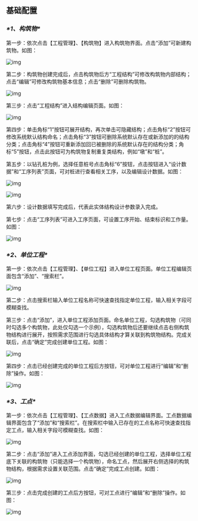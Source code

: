 ## **基础配置**

### ***\*1、构筑物\****

第一步：依次点击【工程管理】、【构筑物】进入构筑物界面。点击“添加”可新建构筑物。如图：

![img](/markdown/markdownImg/img3.png) 

 

第二步：构筑物创建完成后，点击构筑物后方“工程结构”可修改构筑物内部结构；点击“编辑”可修改构筑物基本信息；点击“删除”可删除构筑物。

![img](/markdown/markdownImg/img4.png) 

 

 

第三步：点击“工程结构”进入结构编辑页面。如图：

![img](/markdown/markdownImg/img5.png) 

 

第四步：单击角标“1”按钮可展开结构，再次单击可隐藏结构；点击角标“2”按钮可修改系统默认结构命名；点击角标“3”按钮可删除系统默认存在或新添加的的结构分类；点击角标“4”按钮可重新添加回已被删除的系统默认存在的结构分类；角标“5”按钮，点击此按钮可为构筑物复制重复类结构，例如“墩”和“桩”。

 

第五步：以钻孔桩为例，选择任意桩号点击角标“6”按钮，点击按钮进入“设计数据”和“工序列表”页面，可对桩进行查看相关工序，以及编辑设计数据。如图：

![img](/markdown/markdownImg/img6.png) 

![img](/markdown/markdownImg/img7.png) 

 

 

第六步：设计数据填写完成后，代表此实体结构设计参数录入完成。

 

第七步：点击“工序列表”可进入工序页面，可设置工序开始、结束标识和工作量。如图：

![img](/markdown/markdownImg/img8.png) 

 

 

### ***\*2、单位工程\****

第一步：依次点击【工程管理】、【单位工程】进入单位工程页面。单位工程编辑页面包含“添加”、“搜索栏”。

![img](/markdown/markdownImg/img9.png) 

 

第二步：点击搜索栏输入单位工程名称可快速查找指定单位工程，输入相关字段可模糊查找。

 

第三步：点击“添加”，进入单位工程添加页面。命名单位工程，勾选构筑物（可同时勾选多个构筑物，此处仅勾选一个示例），勾选构筑物后还要继续点击右侧构筑物结构进行展开，按照需求范围进行勾选具体结构才算关联到构筑物结构。完成关联后，点击“确定”完成创建单位工程。如图：

![img](/markdown/markdownImg/img10.png) 

 

第四步：点击已经创建完成的单位工程后方按钮，可对单位工程进行“编辑”和“删除”操作。如图：

![img](/markdown/markdownImg/img11.png) 

 

### ***\*3、工点\****

第一步：依次点击【工程管理】、【工点数据】进入工点数据编辑界面。工点数据编辑界面包含了“添加”和“搜索栏”。在搜索栏中输入已存在的工点名称可快速查找指定工点，输入相关字段可模糊查找。如图：

![img](/markdown/markdownImg/img12.png) 

 

第二步：点击“添加”进入工点添加界面，勾选已经创建的单位工程，选择单位工程底下关联的构筑物（只能选择一个构筑物），命名工点，然后展开右侧选择的构筑物结构，根据需求设置关联范围。点击“确定”完成工点创建。如图：

![img](/markdown/markdownImg/img13.png) 

 

第三步：点击完成创建的工点后方按钮，可对工点进行“编辑”和“删除”操作。如图：

![img](/markdown/markdownImg/img14.png) 